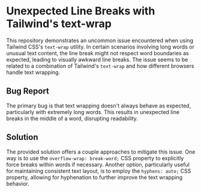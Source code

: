 # Unexpected Line Breaks with Tailwind's text-wrap

This repository demonstrates an uncommon issue encountered when using Tailwind CSS's `text-wrap` utility.  In certain scenarios involving long words or unusual text content, the line break might not respect word boundaries as expected, leading to visually awkward line breaks.  The issue seems to be related to a combination of Tailwind's `text-wrap` and how different browsers handle text wrapping.

## Bug Report

The primary bug is that text wrapping doesn't always behave as expected, particularly with extremely long words.  This results in unexpected line breaks in the middle of a word, disrupting readability.

## Solution

The provided solution offers a couple approaches to mitigate this issue. One way is to use the `overflow-wrap: break-word;` CSS property to explicitly force breaks within words if necessary.  Another option, particularly useful for maintaining consistent text layout, is to employ the `hyphens: auto;` CSS property, allowing for hyphenation to further improve the text wrapping behavior.
